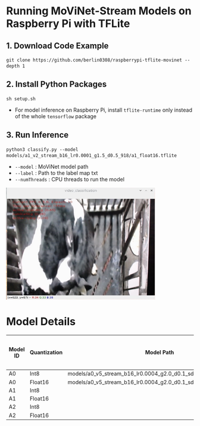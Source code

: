 #  Running MoViNet-Stream Models on Raspberry Pi with TFLite


## 1. Download Code Example

```
git clone https://github.com/berlin0308/raspberrypi-tflite-movinet --depth 1
```

## 2. Install Python Packages

```
sh setup.sh
```

+ For model inference on Raspberry Pi, install ```tflite-runtime``` only instead of the whole ```tensorflow``` package

## 3. Run Inference

```
python3 classify.py --model models/a1_v2_stream_b16_lr0.0001_g1.5_d0.5_918/a1_float16.tflite
```

+ ```--model``` : MoViNet model path
+ ```--label``` : Path to the label map txt
+ ```--numThreads``` : CPU threads to run the model

<img src="display.jpg" style="width:400px;height:300px;">

# Model Details

| Model ID | Quantization | Model Path | Latency (RPi4 / 64-bit / 4-thread) | F1-score |
|----------|--------------|------------|---------------------------|----------|
| A0 | Int8 | models/a0_v5_stream_b16_lr0.0004_g2.0_d0.1_sd0.0_92/a0_int8.tflite | 35 ms | 0.312 |
| A0 | Float16 | models/a0_v5_stream_b16_lr0.0004_g2.0_d0.1_sd0.0_92/a0_float16.tflite | 47 ms | 0.916 |
| A1 | Int8 |  | 49 ms | 0.579 |
| A1 | Float16 |  | 98 ms | 0.918 |
| A2 | Int8 |  | 78 ms | 0.764 |
| A2 | Float16 |  | 154 ms | 0.929 |
